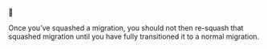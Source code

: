 👮

Once you’ve squashed a migration,
you should not then re-squash that squashed migration
until you have fully transitioned it to a normal migration.


<aside class="notes">
</aside>
